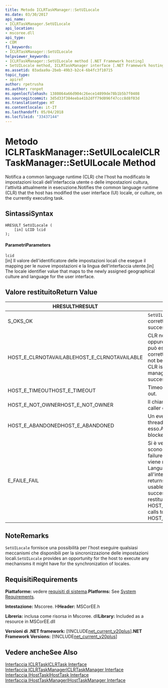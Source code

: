 ```yaml
---
title: Metodo ICLRTaskManager::SetUILocale
ms.date: 03/30/2017
api_name:
- ICLRTaskManager.SetUILocale
api_location:
- mscoree.dll
api_type:
- COM
f1_keywords:
- ICLRTaskManager::SetUILocale
helpviewer_keywords:
- ICLRTaskManager::SetUILocale method [.NET Framework hosting]
- SetUILocale method, ICLRTaskManager interface [.NET Framework hosting]
ms.assetid: 03adaa9a-2beb-49b3-b2c4-6b4fc3f10715
topic_type:
- apiref
author: rpetrusha
ms.author: ronpet
ms.openlocfilehash: 1380864a66d904c26ece14899de78b1b5b7f0408
ms.sourcegitcommit: 3d5d33f384eeba41b2dff79d096f47ccc8d8f03d
ms.translationtype: HT
ms.contentlocale: it-IT
ms.lasthandoff: 05/04/2018
ms.locfileid: "33437144"
---
```

# <a name="iclrtaskmanagersetuilocale-method"></a><span data-ttu-id="e2368-102">Metodo ICLRTaskManager::SetUILocale</span><span class="sxs-lookup"><span data-stu-id="e2368-102">ICLRTaskManager::SetUILocale Method</span></span>
<span data-ttu-id="e2368-103">Notifica a common language runtime (CLR) che l'host ha modificato le impostazioni locali dell'interfaccia utente o delle impostazioni cultura, l'attività attualmente in esecuzione.</span><span class="sxs-lookup"><span data-stu-id="e2368-103">Notifies the common language runtime (CLR) that the host has modified the user interface (UI) locale, or culture, on the currently executing task.</span></span>  
  
## <a name="syntax"></a><span data-ttu-id="e2368-104">Sintassi</span><span class="sxs-lookup"><span data-stu-id="e2368-104">Syntax</span></span>  
  
```  
HRESULT SetUILocale (  
    [in] LCID lcid  
);  
```  
  
#### <a name="parameters"></a><span data-ttu-id="e2368-105">Parametri</span><span class="sxs-lookup"><span data-stu-id="e2368-105">Parameters</span></span>  
 `lcid`  
 <span data-ttu-id="e2368-106">[in] Il valore dell'identificatore delle impostazioni locali che esegue il mapping per le nuove impostazioni e la lingua dell'interfaccia utente.</span><span class="sxs-lookup"><span data-stu-id="e2368-106">[in] The locale identifier value that maps to the newly assigned geographical culture and language for the user interface.</span></span>  
  
## <a name="return-value"></a><span data-ttu-id="e2368-107">Valore restituito</span><span class="sxs-lookup"><span data-stu-id="e2368-107">Return Value</span></span>  
  
|<span data-ttu-id="e2368-108">HRESULT</span><span class="sxs-lookup"><span data-stu-id="e2368-108">HRESULT</span></span>|<span data-ttu-id="e2368-109">Descrizione</span><span class="sxs-lookup"><span data-stu-id="e2368-109">Description</span></span>|  
|-------------|-----------------|  
|<span data-ttu-id="e2368-110">S_OK</span><span class="sxs-lookup"><span data-stu-id="e2368-110">S_OK</span></span>|<span data-ttu-id="e2368-111">`SetUILocale` stato restituito correttamente.</span><span class="sxs-lookup"><span data-stu-id="e2368-111">`SetUILocale` returned successfully.</span></span>|  
|<span data-ttu-id="e2368-112">HOST_E_CLRNOTAVAILABLE</span><span class="sxs-lookup"><span data-stu-id="e2368-112">HOST_E_CLRNOTAVAILABLE</span></span>|<span data-ttu-id="e2368-113">CLR non è stato caricato in un processo oppure si trova in uno stato in cui non può eseguire codice gestito o elaborare correttamente la chiamata.</span><span class="sxs-lookup"><span data-stu-id="e2368-113">The CLR has not been loaded into a process, or the CLR is in a state in which it cannot run managed code or process the call successfully.</span></span>|  
|<span data-ttu-id="e2368-114">HOST_E_TIMEOUT</span><span class="sxs-lookup"><span data-stu-id="e2368-114">HOST_E_TIMEOUT</span></span>|<span data-ttu-id="e2368-115">Timeout della chiamata.</span><span class="sxs-lookup"><span data-stu-id="e2368-115">The call timed out.</span></span>|  
|<span data-ttu-id="e2368-116">HOST_E_NOT_OWNER</span><span class="sxs-lookup"><span data-stu-id="e2368-116">HOST_E_NOT_OWNER</span></span>|<span data-ttu-id="e2368-117">Il chiamante non dispone del blocco.</span><span class="sxs-lookup"><span data-stu-id="e2368-117">The caller does not own the lock.</span></span>|  
|<span data-ttu-id="e2368-118">HOST_E_ABANDONED</span><span class="sxs-lookup"><span data-stu-id="e2368-118">HOST_E_ABANDONED</span></span>|<span data-ttu-id="e2368-119">Un evento è stato annullato mentre un thread bloccato o fiber era in attesa su di esso.</span><span class="sxs-lookup"><span data-stu-id="e2368-119">An event was canceled while a blocked thread or fiber was waiting on it.</span></span>|  
|<span data-ttu-id="e2368-120">E_FAIL</span><span class="sxs-lookup"><span data-stu-id="e2368-120">E_FAIL</span></span>|<span data-ttu-id="e2368-121">Si è verificato un errore irreversibile sconosciuto.</span><span class="sxs-lookup"><span data-stu-id="e2368-121">An unknown catastrophic failure occurred.</span></span> <span data-ttu-id="e2368-122">Quando un metodo viene restituito E_FAIL, Common Language Runtime non è più utilizzabile all'interno del processo.</span><span class="sxs-lookup"><span data-stu-id="e2368-122">When a method returns E_FAIL, the CLR is no longer usable within the process.</span></span> <span data-ttu-id="e2368-123">Le chiamate successive ai metodi di hosting restituiranno HOST_E_CLRNOTAVAILABLE.</span><span class="sxs-lookup"><span data-stu-id="e2368-123">Subsequent calls to hosting methods return HOST_E_CLRNOTAVAILABLE.</span></span>|  
  
## <a name="remarks"></a><span data-ttu-id="e2368-124">Note</span><span class="sxs-lookup"><span data-stu-id="e2368-124">Remarks</span></span>  
 <span data-ttu-id="e2368-125">`SetUILocale` fornisce una possibilità per l'host eseguire qualsiasi meccanismi che disponibili per la sincronizzazione delle impostazioni locali.</span><span class="sxs-lookup"><span data-stu-id="e2368-125">`SetUILocale` provides an opportunity for the host to execute any mechanisms it might have for the synchronization of locales.</span></span>  
  
## <a name="requirements"></a><span data-ttu-id="e2368-126">Requisiti</span><span class="sxs-lookup"><span data-stu-id="e2368-126">Requirements</span></span>  
 <span data-ttu-id="e2368-127">**Piattaforme:** vedere [requisiti di sistema](../../../../docs/framework/get-started/system-requirements.md).</span><span class="sxs-lookup"><span data-stu-id="e2368-127">**Platforms:** See [System Requirements](../../../../docs/framework/get-started/system-requirements.md).</span></span>  
  
 <span data-ttu-id="e2368-128">**Intestazione:** Mscoree. H</span><span class="sxs-lookup"><span data-stu-id="e2368-128">**Header:** MSCorEE.h</span></span>  
  
 <span data-ttu-id="e2368-129">**Libreria:** inclusa come risorsa in Mscoree. dll</span><span class="sxs-lookup"><span data-stu-id="e2368-129">**Library:** Included as a resource in MSCorEE.dll</span></span>  
  
 <span data-ttu-id="e2368-130">**Versioni di .NET framework:** [!INCLUDE[net_current_v20plus](../../../../includes/net-current-v20plus-md.md)]</span><span class="sxs-lookup"><span data-stu-id="e2368-130">**.NET Framework Versions:** [!INCLUDE[net_current_v20plus](../../../../includes/net-current-v20plus-md.md)]</span></span>  
  
## <a name="see-also"></a><span data-ttu-id="e2368-131">Vedere anche</span><span class="sxs-lookup"><span data-stu-id="e2368-131">See Also</span></span>  
 [<span data-ttu-id="e2368-132">Interfaccia ICLRTask</span><span class="sxs-lookup"><span data-stu-id="e2368-132">ICLRTask Interface</span></span>](../../../../docs/framework/unmanaged-api/hosting/iclrtask-interface.md)  
 [<span data-ttu-id="e2368-133">Interfaccia ICLRTaskManager</span><span class="sxs-lookup"><span data-stu-id="e2368-133">ICLRTaskManager Interface</span></span>](../../../../docs/framework/unmanaged-api/hosting/iclrtaskmanager-interface.md)  
 [<span data-ttu-id="e2368-134">Interfaccia IHostTask</span><span class="sxs-lookup"><span data-stu-id="e2368-134">IHostTask Interface</span></span>](../../../../docs/framework/unmanaged-api/hosting/ihosttask-interface.md)  
 [<span data-ttu-id="e2368-135">Interfaccia IHostTaskManager</span><span class="sxs-lookup"><span data-stu-id="e2368-135">IHostTaskManager Interface</span></span>](../../../../docs/framework/unmanaged-api/hosting/ihosttaskmanager-interface.md)
